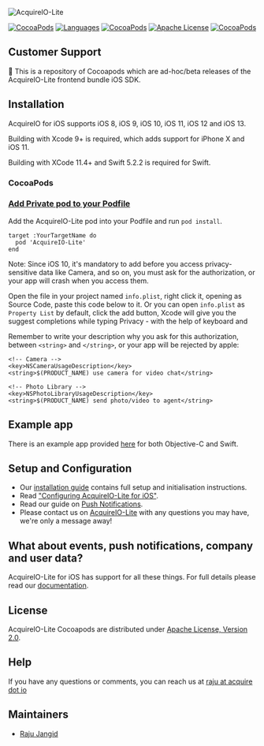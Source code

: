 ![AcquireIO-Lite](https://developers.acquire.io/media/data/acquire-logo.png)

[![CocoaPods](https://img.shields.io/badge/platforms-iOS-orange.svg?maxAge=2592000)](https://cocoapods.org/pods/AcquireIO-Lite)
[![Languages](https://img.shields.io/badge/languages-OjbC%20%7C%20%20Swift-orange.svg?maxAge=2592000)](https://github.com/acquireio/CocoaPods)
[![CocoaPods](https://img.shields.io/cocoapods/v/AcquireIO-Lite.svg?maxAge=2592000)](https://cocoapods.org/pods/AcquireIO-Lite)
[![Apache License](http://img.shields.io/badge/license-APACHE2-blue.svg?style=flat)](https://www.apache.org/licenses/LICENSE-2.0.html)
[![CocoaPods](https://img.shields.io/cocoapods/dt/AcquireIO-Lite.svg?maxAge=2592000)]()

## Customer Support

👋 This is a repository of Cocoapods which are ad-hoc/beta releases of the AcquireIO-Lite frontend bundle iOS SDK. 

## Installation

AcquireIO for iOS supports iOS 8, iOS 9, iOS 10, iOS 11, iOS 12 and iOS 13. 

Building with Xcode 9+ is required, which adds support for iPhone X and iOS 11.

Building with XCode 11.4+ and Swift 5.2.2 is required for Swift.

### CocoaPods

### [Add Private pod to your Podfile](https://guides.cocoapods.org/making/private-cocoapods.html#thats-it)

Add the AcquireIO-Lite pod into your Podfile and run `pod install`.

    target :YourTargetName do
      pod 'AcquireIO-Lite'
    end
    
Note: Since iOS 10, it's mandatory to add before you access privacy-sensitive data like Camera, and so on, you must ask for the authorization, or your app will crash when you access them.

Open the file in your project named `info.plist`, right click it, opening as Source Code, paste this code below to it. Or you can open  `info.plist` as `Property List` by default, click the add button, Xcode will give you the suggest completions while typing Privacy - with the help of keyboard and 

Remember to write your description why you ask for this authorization, between  `<string>` and `</string>`, or your app will be rejected by apple:

```
<!-- Camera -->
<key>NSCameraUsageDescription</key>
<string>$(PRODUCT_NAME) use camera for video chat</string>

<!-- Photo Library -->
<key>NSPhotoLibraryUsageDescription</key>
<string>$(PRODUCT_NAME) send photo/video to agent</string>

```

## Example app
There is an example app provided [here](https://github.com/acquireio/acquireio-ios/tree/master/Examples) for both Objective-C and Swift.

## Setup and Configuration

* Our [installation guide](https://developers.acquire.io/getting-start-ios) contains full setup and initialisation instructions.
* Read ["Configuring AcquireIO-Lite for iOS"](https://developers.acquire.io/sdk-congifuration-example).
* Read our guide on [Push Notifications](https://developers.acquire.io/ios-push-notifications).
* Please contact us on [AcquireIO-Lite](https://acquire.io) with any questions you may have, we're only a message away!


## What about events, push notifications, company and user data?

AcquireIO-Lite for iOS has support for all these things. For full details please read our [documentation](https://developers.acquire.io/sdk-congifuration-example).


## License

AcquireIO-Lite Cocoapods are distributed under [Apache License, Version 2.0](http://www.apache.org/licenses/LICENSE-2.0.html).

## Help

If you have any questions or comments, you can reach us at [raju at acquire dot io](https://github.com/rajuj6)

## Maintainers
  * [Raju Jangid](https://github.com/rajuj6)
